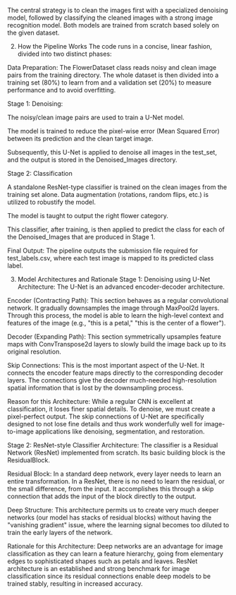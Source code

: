 The central strategy is to clean the images first with a specialized denoising model, followed by classifying the cleaned images with a strong image recognition model. Both models are trained from scratch based solely on the given dataset.

2. How the Pipeline Works
The code runs in a concise, linear fashion, divided into two distinct phases:

Data Preparation: The FlowerDataset class reads noisy and clean image pairs from the training directory. The whole dataset is then divided into a training set (80%) to learn from and a validation set (20%) to measure performance and to avoid overfitting.

Stage 1: Denoising:

The noisy/clean image pairs are used to train a U-Net model.

The model is trained to reduce the pixel-wise error (Mean Squared Error) between its prediction and the clean target image.

Subsequently, this U-Net is applied to denoise all images in the test_set, and the output is stored in the Denoised_Images directory.

Stage 2: Classification

A standalone ResNet-type classifier is trained on the clean images from the training set alone. Data augmentation (rotations, random flips, etc.) is utilized to robustify the model.

The model is taught to output the right flower category.

This classifier, after training, is then applied to predict the class for each of the Denoised_Images that are produced in Stage 1.

Final Output: The pipeline outputs the submission file required for test_labels.csv, where each test image is mapped to its predicted class label.

3. Model Architectures and Rationale
Stage 1: Denoising using U-Net
Architecture: The U-Net is an advanced encoder-decoder architecture.

Encoder (Contracting Path): This section behaves as a regular convolutional network. It gradually downsamples the image through MaxPool2d layers. Through this process, the model is able to learn the high-level context and features of the image (e.g., "this is a petal," "this is the center of a flower").

Decoder (Expanding Path): This section symmetrically upsamples feature maps with ConvTranspose2d layers to slowly build the image back up to its original resolution.

Skip Connections: This is the most important aspect of the U-Net. It connects the encoder feature maps directly to the corresponding decoder layers.  The connections give the decoder much-needed high-resolution spatial information that is lost by the downsampling process.

Reason for this Architecture: While a regular CNN is excellent at classification, it loses finer spatial details. To denoise, we must create a pixel-perfect output. The skip connections of U-Net are specifically designed to not lose fine details and thus work wonderfully well for image-to-image applications like denoising, segmentation, and restoration.

Stage 2: ResNet-style Classifier
Architecture: The classifier is a Residual Network (ResNet) implemented from scratch. Its basic building block is the ResidualBlock.

Residual Block: In a standard deep network, every layer needs to learn an entire transformation. In a ResNet, there is no need to learn the residual, or the small difference, from the input. It accomplishes this through a skip connection that adds the input of the block directly to the output.

Deep Structure: This architecture permits us to create very much deeper networks (our model has stacks of residual blocks) without having the "vanishing gradient" issue, where the learning signal becomes too diluted to train the early layers of the network.

Rationale for this Architecture: Deep networks are an advantage for image classification as they can learn a feature hierarchy, going from elementary edges to sophisticated shapes such as petals and leaves. ResNet architecture is an established and strong benchmark for image classification since its residual connections enable deep models to be trained stably, resulting in increased accuracy.



